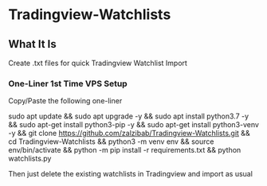 # Tradingview-Watchlists

## What It Is

Create .txt files for quick Tradingview Watchlist Import

### One-Liner 1st Time VPS Setup

Copy/Paste the following one-liner

sudo apt update && sudo apt upgrade -y && sudo apt install python3.7 -y && sudo apt-get install python3-pip -y && sudo apt-get install python3-venv -y && git clone https://github.com/zalzibab/Tradingview-Watchlists.git && cd Tradingview-Watchlists && python3 -m venv env && source env/bin/activate && python -m pip install -r requirements.txt && python watchlists.py

Then just delete the existing watchlists in Tradingview and import as usual






